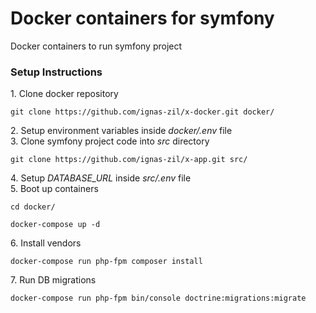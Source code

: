 # Docker containers for symfony

Docker containers to run symfony project

### Setup Instructions

1\. Clone docker repository
```
git clone https://github.com/ignas-zil/x-docker.git docker/
```
2\. Setup environment variables inside _docker/.env_ file  
3\. Clone symfony project code into _src_ directory
```
git clone https://github.com/ignas-zil/x-app.git src/
```
4\. Setup _DATABASE_URL_ inside _src/.env_ file  
5\. Boot up containers
```
cd docker/

docker-compose up -d
```
6\. Install vendors
```
docker-compose run php-fpm composer install
```
7\. Run DB migrations
```
docker-compose run php-fpm bin/console doctrine:migrations:migrate
```
